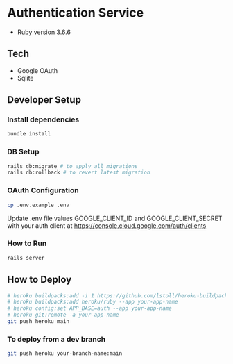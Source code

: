 # Authentication Service

* Ruby version 3.6.6

## Tech

* Google OAuth
* Sqlite

## Developer Setup

### Install dependencies
```bash
bundle install
```

### DB Setup
```bash
rails db:migrate # to apply all migrations
rails db:rollback # to revert latest migration
```

### OAuth Configuration
```bash
cp .env.example .env
```

Update .env file values GOOGLE_CLIENT_ID and GOOGLE_CLIENT_SECRET with your auth client at https://console.cloud.google.com/auth/clients

### How to Run
```bash
rails server
```

## How to Deploy
```bash
# heroku buildpacks:add -i 1 https://github.com/lstoll/heroku-buildpack-monorepo.git --app your-app-name
# heroku buildpacks:add heroku/ruby --app your-app-name
# heroku config:set APP_BASE=auth --app your-app-name
# heroku git:remote -a your-app-name
git push heroku main
```

### To deploy from a dev branch
```bash
git push heroku your-branch-name:main
```
